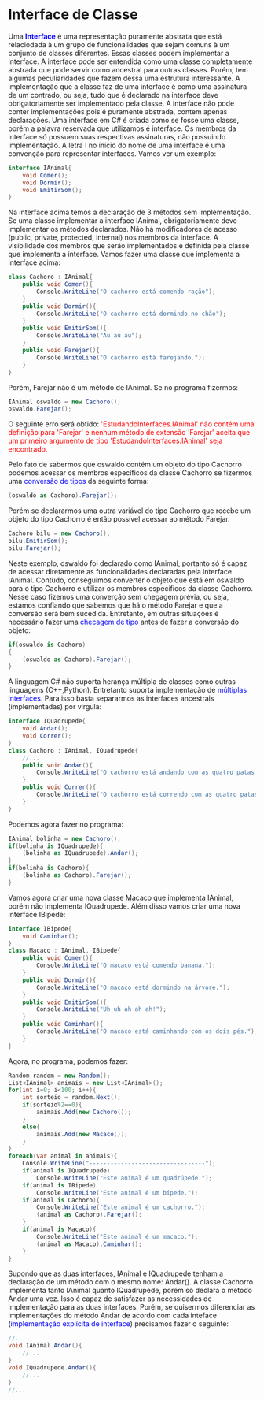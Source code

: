 # Interface de Classe
Uma <font color="blue">**Interface**</font> é uma representação puramente abstrata que está relaciodada à um grupo de funcionalidades que sejam comuns à um conjunto de classes diferentes. Essas classes podem implementar a interface. A interface pode ser entendida como uma classe completamente abstrada que pode servir como ancestral para outras classes. Porém, tem algumas peculiaridades que fazem dessa uma estrutura interessante. A implementação que a classe faz de uma interface é como uma assinatura de um contrado, ou seja, tudo que é declarado na interface deve obrigatoriamente ser implementado pela classe. A interface não pode conter implementações pois é puramente abstrada, contem apenas declarações. Uma interface em C# é criada como se fosse uma classe, porém a palavra reservada que utilizamos é interface. Os membros da interface só possuem suas respectivas assinaturas, não possuindo implementação. A letra I no início do nome de uma interface é uma convenção para representar interfaces. Vamos ver um exemplo:
```cs
interface IAnimal{
    void Comer();
    void Dormir();
    void EmitirSom();
}
```
Na interface acima temos a declaração de 3 métodos sem implementação. Se uma classe implementar a interface IAnimal, obrigatoriamente deve implementar os métodos declarados. Não há modificadores de acesso (public, private, protected, internal) nos membros da interface. A visibilidade dos membros que serão implementados é definida pela classe que implementa a interface. Vamos fazer uma classe que implementa a interface acima:
```cs
class Cachoro : IAnimal{
    public void Comer(){
        Console.WriteLine("O cachorro está comendo ração");
    }
    public void Dormir(){
        Console.WriteLine("O cachorro está dormindo no chão");
    }
    public void EmitirSom(){
        Console.WriteLine("Au au au");
    }
    public void Farejar(){
        Console.WriteLine("O cachorro está farejando.");
    }
}
``` 
Porém, Farejar não é um método de IAnimal. Se no programa fizermos:
```cs
IAnimal oswaldo = new Cachoro();
oswaldo.Farejar();
```
O seguinte erro será obtido: <font color="red">'EstudandoInterfaces.IAnimal' não contém uma definição para 'Farejar' e nenhum método de extensão 'Farejar' aceita que um primeiro argumento de tipo 'EstudandoInterfaces.IAnimal' seja encontrado.</font>

Pelo fato de sabermos que oswaldo contém um objeto do tipo Cachorro podemos acessar os membros específicos da classe Cachorro se fizermos uma <font color="blue">conversão de tipos</font> da seguinte forma:
```cs
(oswaldo as Cachoro).Farejar();
```
Porém se declararmos uma outra variável do tipo Cachorro que recebe um objeto do tipo Cachorro é então possível acessar ao método Farejar.
```cs
Cachoro bilu = new Cachoro();
bilu.EmitirSom();
bilu.Farejar();
```
Neste exemplo, oswaldo foi declarado como IAnimal, portanto só é capaz de acessar diretamente as funcionalidades declaradas pela interface IAnimal. Contudo, conseguimos converter o objeto que está em oswaldo para o tipo Cachorro e utilizar os membros específicos da classe Cachorro. Nesse caso fizemos uma converção sem chegagem prévia, ou seja, estamos confiando que sabemos que há o método Farejar e que a conversão será bem sucedida. Entretanto, em outras situações é necessário fazer uma <font color="blue">checagem de tipo</font> antes de fazer a conversão do objeto:
```cs
if(oswaldo is Cachoro)
{
    (oswaldo as Cachoro).Farejar();
}
```
A linguagem C# não suporta herança múltipla de classes como outras linguagens (C++,Python). Entretanto suporta implementação de <font color="blue">múltiplas interfaces</font>. Para isso basta separarmos as interfaces ancestrais (implementadas) por vírgula:
```cs
interface IQuadrupede{
    void Andar();
    void Correr();
}
class Cachoro : IAnimal, IQuadrupede{
    //...
    public void Andar(){
        Console.WriteLine("O cachorro está andando com as quatro patas.");
    }
    public void Correr(){
        Console.WriteLine("O cachorro está correndo com as quatro patas.");
    }
}
```
Podemos agora fazer no programa:
```cs
IAnimal bolinha = new Cachoro();
if(bolinha is IQuadrupede){
    (bolinha as IQuadrupede).Andar();
}
if(bolinha is Cachoro){
    (bolinha as Cachoro).Farejar();
}
```
Vamos agora criar uma nova classe Macaco que implementa IAnimal, porém não implementa IQuadrupede. Além disso vamos criar uma nova interface IBipede:
```cs
interface IBipede{
    void Caminhar();
}
class Macaco : IAnimal, IBipede{
    public void Comer(){
        Console.WriteLine("O macaco está comendo banana.");
    }
    public void Dormir(){
        Console.WriteLine("O macaco está dormindo na árvore.");
    }
    public void EmitirSom(){
        Console.WriteLine("Uh uh ah ah ah!");
    }
    public void Caminhar(){
        Console.WriteLine("O macaco está caminhando com os dois pés.");
    }
}
```
Agora, no programa, podemos fazer:
```cs
Random random = new Random();
List<IAnimal> animais = new List<IAnimal>();
for(int i=0; i<100; i++){
    int sorteio = random.Next();
    if(sorteio%2==0){
        animais.Add(new Cachoro());
    }
    else{
        animais.Add(new Macaco());
    }
}
foreach(var animal in animais){
    Console.WriteLine("---------------------------------");
    if(animal is IQuadrupede)
        Console.WriteLine("Este animal é um quadrúpede.");
    if(animal is IBipede)
        Console.WriteLine("Este animal é um bípede.");
    if(animal is Cachoro){
        Console.WriteLine("Este animal é um cachorro.");
        (animal as Cachoro).Farejar();
    }
    if(animal is Macaco){
        Console.WriteLine("Este animal é um macaco.");
        (animal as Macaco).Caminhar();
    }
}
```
Supondo que as duas interfaces, IAnimal e IQuadrupede tenham a declaração de um método com o mesmo nome: Andar(). A classe Cachorro implementa tanto IAnimal quanto IQuadrupede, porém só declara o método Andar uma vez. Isso é capaz de satisfazer as necessidades de implementação para as duas interfaces. Porém, se quisermos diferenciar as implementações do método Andar de acordo com cada inteface (<font color="blue">implementação explícita de interface</font>) precisamos fazer o seguinte:
```cs
//...
void IAnimal.Andar(){
    //...
}
void IQuadrupede.Andar(){
    //...
}
//...
```